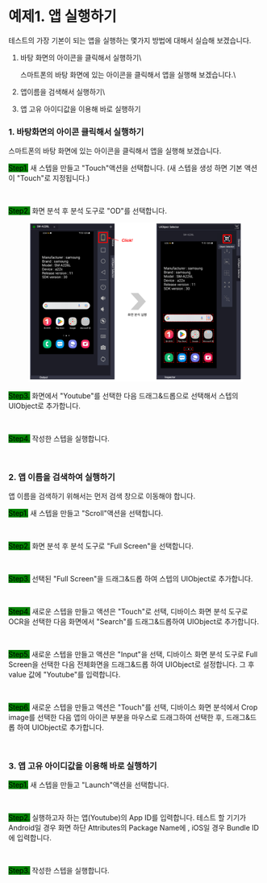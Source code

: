 # 예제1. 앱 실행하기

테스트의 가장 기본이 되는 앱을 실행하는 몇가지 방법에 대해서 실습해 보겠습니다.

1.  바탕 화면의 아이콘을 클릭해서 실행하기\


    스마트폰의 바탕 화면에 있는 아이콘을 클릭해서 앱을 실행해 보겠습니다.\

2. 앱이름을 검색해서 실행하기\

3. 앱 고유 아이디값을 이용해 바로 실행하기



### 1. 바탕화면의 아이콘 클릭해서 실행하기&#x20;

스마트폰의 바탕 화면에 있는 아이콘을 클릭해서 앱을 실행해 보겠습니다.

<mark style="background-color:green;">Step1.</mark> 새 스텝을 만들고 "Touch"액션을 선택합니다. (새 스텝을 생성 하면 기본 액션이 "Touch"로 지정됩니다.)

<figure><img src="../.gitbook/assets/스크린샷 2022-09-22 오후 12.57.08.png" alt=""><figcaption></figcaption></figure>

<mark style="background-color:green;">Step2.</mark> 화면 분석 후 분석 도구로 "OD"를 선택합니다.

<figure><img src="../.gitbook/assets/image (120).png" alt=""><figcaption></figcaption></figure>

<mark style="background-color:green;">Step3.</mark> 화면에서 "Youtube"를 선택한 다음 드래그&드롭으로 선택해서 스텝의 UIObject로 추가합니다.

<figure><img src="../.gitbook/assets/스크린샷 2022-09-23 오후 3.29.04.png" alt=""><figcaption></figcaption></figure>

<mark style="background-color:green;">Step4.</mark> 작성한 스텝을 실행합니다.

<figure><img src="../.gitbook/assets/스크린샷 2022-09-22 오후 3.00.11.png" alt=""><figcaption></figcaption></figure>





### 2. 앱 이름을 검색하여 실행하기&#x20;

앱 이름을 검색하기 위해서는 먼저 검색 창으로 이동해야 합니다.&#x20;

<mark style="background-color:green;">Step1.</mark> 새 스텝을 만들고 "Scroll"액션을 선택합니다.

<figure><img src="../.gitbook/assets/스크린샷 2022-09-22 오후 3.12.07.png" alt=""><figcaption></figcaption></figure>

<mark style="background-color:green;">Step2.</mark> 화면 분석 후 분석 도구로 "Full Screen"을 선택합니다.

<figure><img src="../.gitbook/assets/스크린샷 2022-09-22 오후 3.13.54.png" alt=""><figcaption></figcaption></figure>

<mark style="background-color:green;">Step3.</mark> 선택된 "Full Screen"을 드래그&드롭 하여 스텝의 UIObject로 추가합니다.

<figure><img src="../.gitbook/assets/스크린샷 2022-09-23 오후 3.34.37.png" alt=""><figcaption></figcaption></figure>

<mark style="background-color:green;">Step4.</mark> 새로운 스텝을 만들고 액션은 "Touch"로 선택, 디바이스 화면 분석 도구로 OCR을 선택한 다음 화면에서 "Search"를 드래그&드롭하여 UIObject로 추가합니다.&#x20;

<figure><img src="../.gitbook/assets/스크린샷 2022-09-23 오후 3.38.16.png" alt=""><figcaption></figcaption></figure>

<mark style="background-color:green;">Step5.</mark> 새로운 스텝을 만들고 액션은 "Input"을  선택, 디바이스 화면 분석 도구로 Full Screen을 선택한 다음 전체화면을 드래그&드롭 하여 UIObject로  설정합니다. 그 후 value 값에 "Youtube"를 입력합니다.&#x20;

<figure><img src="../.gitbook/assets/스크린샷 2022-09-23 오후 3.44.46.png" alt=""><figcaption></figcaption></figure>

<mark style="background-color:green;">Step6.</mark> 새로운 스텝을 만들고 액션은 "Touch"를  선택, 디바이스 화면 분석에서 Crop image를 선택한 다음 앱의 아이콘 부분을 마우스로 드래그하여 선택한 후, 드래그&드롭 하여 UIObject로 추가합니다.

<figure><img src="../.gitbook/assets/스크린샷 2022-09-23 오후 3.52.27.png" alt=""><figcaption></figcaption></figure>



### 3. 앱 고유 아이디값을 이용해 바로 실행하기

<mark style="background-color:green;">Step1.</mark> 새 스텝을 만들고 "Launch"액션을 선택합니다.

<figure><img src="../.gitbook/assets/스크린샷 2022-09-22 오후 5.39.13.png" alt=""><figcaption></figcaption></figure>

<mark style="background-color:green;">Step2.</mark> 실행하고자 하는 앱(Youtube)의 App ID를 입력합니다. 테스트 할 기기가 Android일 경우 화면 하단 Attributes의 Package Name에 , iOS일 경우 Bundle ID에 입력합니다.

<figure><img src="../.gitbook/assets/스크린샷 2022-09-22 오후 5.42.08.png" alt=""><figcaption></figcaption></figure>



<mark style="background-color:green;">Step3.</mark> 작성한 스텝을 실행합니다.

<figure><img src="../.gitbook/assets/스크린샷 2022-09-22 오후 5.42.42.png" alt=""><figcaption></figcaption></figure>
